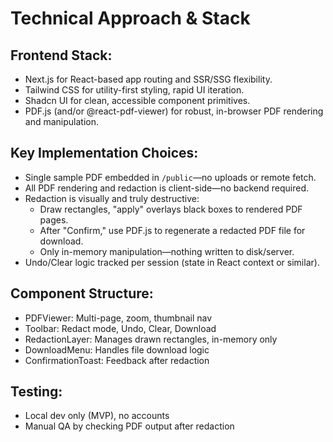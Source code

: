 # Technical Approach & Stack

## Frontend Stack:
- Next.js for React-based app routing and SSR/SSG flexibility.
- Tailwind CSS for utility-first styling, rapid UI iteration.
- Shadcn UI for clean, accessible component primitives.
- PDF.js (and/or @react-pdf-viewer) for robust, in-browser PDF rendering and manipulation.

## Key Implementation Choices:
- Single sample PDF embedded in `/public`—no uploads or remote fetch.
- All PDF rendering and redaction is client-side—no backend required.
- Redaction is visually and truly destructive:
  - Draw rectangles, "apply" overlays black boxes to rendered PDF pages.
  - After "Confirm," use PDF.js to regenerate a redacted PDF file for download.
  - Only in-memory manipulation—nothing written to disk/server.
- Undo/Clear logic tracked per session (state in React context or similar).

## Component Structure:
- PDFViewer: Multi-page, zoom, thumbnail nav
- Toolbar: Redact mode, Undo, Clear, Download
- RedactionLayer: Manages drawn rectangles, in-memory only
- DownloadMenu: Handles file download logic
- ConfirmationToast: Feedback after redaction

## Testing:
- Local dev only (MVP), no accounts
- Manual QA by checking PDF output after redaction 
